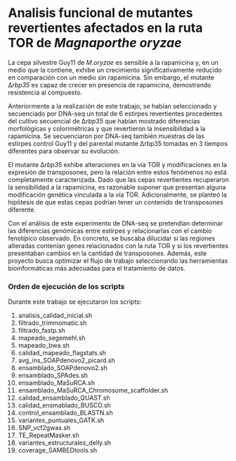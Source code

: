 # Analisis funcional de mutantes revertientes afectados en la ruta TOR de *Magnaporthe oryzae*
La cepa silvestre Guy11 de *M.oryzae* es sensible a la rapamicina y, en un medio que la contiene, exhibe un crecimiento significativamente reducido en comparación con un medio sin rapamicina. Sin embargo, el mutante Δ*rbp35* es capaz de crecer en presencia de rapamicina, demostrando resistencia al compuesto.  

Anteriormente a la realización de este trabajo, se habían seleccionado y secuenciado por DNA-seq un total de 6 estirpes revertientes procedentes del cultivo secuencial de Δ*rbp35* que habían mostrado diferencias morfológicas y colorimétricas y que revertieron la insensibilidad a la rapamicina. Se secuenciaron por DNA-seq también muestras de las estirpes control Guy11 y del parental mutante Δrbp35 tomadas en 3 tiempos diferentes para observar su evolución.

El mutante Δ*rbp35* exhibe alteraciones en la vía TOR y modificaciones en la expresión de transposones, pero la relación entre estos fenómenos no está completamente caracterizada. Dado que las cepas revertientes recuperaron la sensibilidad a la rapamicina, es razonable suponer que presentan alguna modificación genética vinculada a la vía TOR. Adicionalmente, se planteó la hipótesis de que estas cepas podrían tener un contenido de transposones diferente. 

Con el análisis de este experimento de DNA-seq se pretendían determinar las diferencias genómicas entre estirpes y relacionarlas con el cambio fenotípico observado. En concreto, se buscaba dilucidar si las regiones alteradas contenían genes relacionados con la ruta TOR y si los revertientes presentaban cambios en la cantidad de transposones. Además, este proyecto busca optimizar el flujo de trabajo seleccionando las herramientas bioinformáticas más adecuadas para el tratamiento de datos. 


### Orden de ejecución de los scripts
Durante este trabajo se ejecutaron los scripts:
1) analisis_calidad_inicial.sh
2) filtrado_trimmomatic.sh
3) filtrado_fastp.sh
4) mapeado_segemehl.sh
5) mapeado_bwa.sh
6) calidad_mapeado_flagstats.sh
7) avg_ins_SOAPdenovo2_picard.sh
8) ensamblado_SOAPdenovo2.sh
9) ensamblado_SPAdes.sh
10) ensamblado_MaSuRCA.sh
11) ensamblado_MaSuRCA_Chromosome_scaffolder.sh
12) calidad_ensamblado_QUAST.sh
13) calidad_ensmablado_BUSCO.sh
14) control_ensamblado_BLASTN.sh
15) variantes_puntuales_GATK.sh
16) SNP_vcf2gwas.sh
17) TE_RepeatMasker.sh
18) variantes_estructurales_delly.sh
19) coverage_SAMBEDtools.sh
